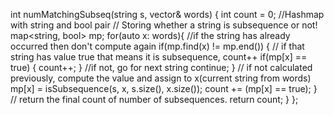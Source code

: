 int numMatchingSubseq(string s, vector<string>& words) {
int count = 0;
//Hashmap with string and bool pair
// Storing whether a string is subsequence or not!
map<string, bool> mp;
for(auto x: words){
//if the string has already occurred then don't compute again
if(mp.find(x) != mp.end()) {
// if that string has value true that means it is subsequence, count++
if(mp[x] == true) {
count++;
}
//if not, go for next string
continue;
}
// if not calculated previously, compute the value and assign to x(current string from words)
mp[x] = isSubsequence(s, x, s.size(), x.size());
count += (mp[x] == true);
}
// return the final count of number of subsequences.
return count;
}
};
```